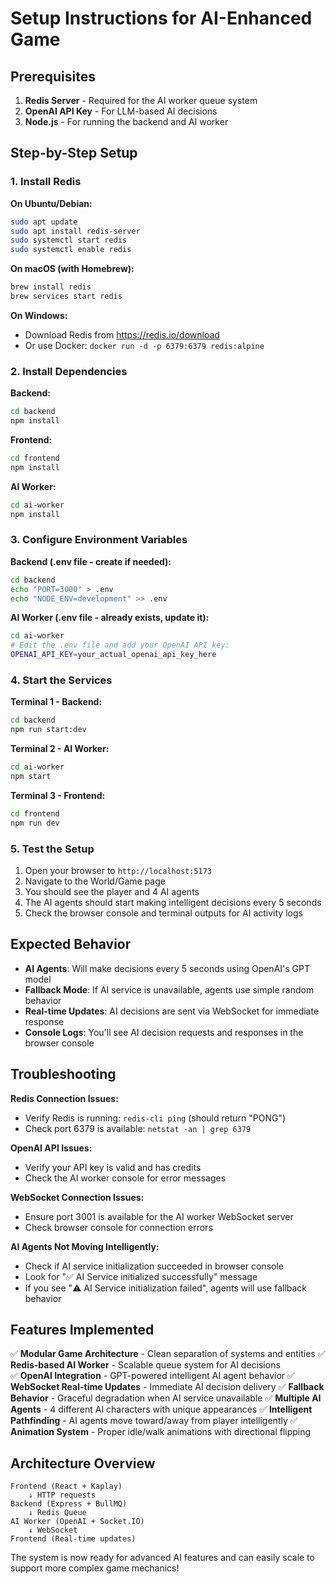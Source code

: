 # Setup Instructions for AI-Enhanced Game

## Prerequisites
1. **Redis Server** - Required for the AI worker queue system
2. **OpenAI API Key** - For LLM-based AI decisions
3. **Node.js** - For running the backend and AI worker

## Step-by-Step Setup

### 1. Install Redis
**On Ubuntu/Debian:**
```bash
sudo apt update
sudo apt install redis-server
sudo systemctl start redis
sudo systemctl enable redis
```

**On macOS (with Homebrew):**
```bash
brew install redis
brew services start redis
```

**On Windows:**
- Download Redis from https://redis.io/download
- Or use Docker: `docker run -d -p 6379:6379 redis:alpine`

### 2. Install Dependencies

**Backend:**
```bash
cd backend
npm install
```

**Frontend:**
```bash
cd frontend
npm install
```

**AI Worker:**
```bash
cd ai-worker
npm install
```

### 3. Configure Environment Variables

**Backend (.env file - create if needed):**
```bash
cd backend
echo "PORT=3000" > .env
echo "NODE_ENV=development" >> .env
```

**AI Worker (.env file - already exists, update it):**
```bash
cd ai-worker
# Edit the .env file and add your OpenAI API key:
OPENAI_API_KEY=your_actual_openai_api_key_here
```

### 4. Start the Services

**Terminal 1 - Backend:**
```bash
cd backend
npm run start:dev
```

**Terminal 2 - AI Worker:**
```bash
cd ai-worker
npm start
```

**Terminal 3 - Frontend:**
```bash
cd frontend
npm run dev
```

### 5. Test the Setup

1. Open your browser to `http://localhost:5173`
2. Navigate to the World/Game page
3. You should see the player and 4 AI agents
4. The AI agents should start making intelligent decisions every 5 seconds
5. Check the browser console and terminal outputs for AI activity logs

## Expected Behavior

- **AI Agents**: Will make decisions every 5 seconds using OpenAI's GPT model
- **Fallback Mode**: If AI service is unavailable, agents use simple random behavior
- **Real-time Updates**: AI decisions are sent via WebSocket for immediate response
- **Console Logs**: You'll see AI decision requests and responses in the browser console

## Troubleshooting

**Redis Connection Issues:**
- Verify Redis is running: `redis-cli ping` (should return "PONG")
- Check port 6379 is available: `netstat -an | grep 6379`

**OpenAI API Issues:**
- Verify your API key is valid and has credits
- Check the AI worker console for error messages

**WebSocket Connection Issues:**
- Ensure port 3001 is available for the AI worker WebSocket server
- Check browser console for connection errors

**AI Agents Not Moving Intelligently:**
- Check if AI service initialization succeeded in browser console
- Look for "✅ AI Service initialized successfully" message
- If you see "⚠️ AI Service initialization failed", agents will use fallback behavior

## Features Implemented

✅ **Modular Game Architecture** - Clean separation of systems and entities
✅ **Redis-based AI Worker** - Scalable queue system for AI decisions  
✅ **OpenAI Integration** - GPT-powered intelligent AI agent behavior
✅ **WebSocket Real-time Updates** - Immediate AI decision delivery
✅ **Fallback Behavior** - Graceful degradation when AI service unavailable
✅ **Multiple AI Agents** - 4 different AI characters with unique appearances
✅ **Intelligent Pathfinding** - AI agents move toward/away from player intelligently
✅ **Animation System** - Proper idle/walk animations with directional flipping

## Architecture Overview

```
Frontend (React + Kaplay) 
    ↓ HTTP requests
Backend (Express + BullMQ)
    ↓ Redis Queue
AI Worker (OpenAI + Socket.IO)
    ↓ WebSocket
Frontend (Real-time updates)
```

The system is now ready for advanced AI features and can easily scale to support more complex game mechanics!
